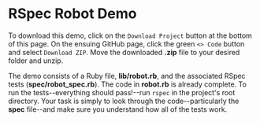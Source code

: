 # RSpec Robot Demo

To download this demo, click on the `Download Project` button at the bottom of
this page. On the ensuing GitHub page, click the green `<> Code` button and
select `Download ZIP`. Move the downloaded __.zip__ file to your desired folder
and unzip.

The demo consists of a Ruby file, __lib/robot.rb__, and the associated RSpec
tests (__spec/robot_spec.rb__). The code in __robot.rb__ is already complete. To
run the tests--everything should pass!--run `rspec` in the project's root
directory. Your task is simply to look through the code--particularly the
__spec__ file--and make sure you understand how all of the tests work.